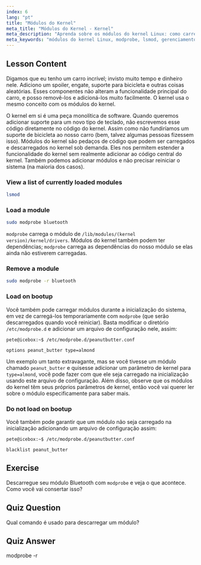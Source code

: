 ```yaml
---
index: 6
lang: "pt"
title: "Módulos do Kernel"
meta_title: "Módulos do Kernel - Kernel"
meta_description: "Aprenda sobre os módulos do kernel Linux: como carregá-los, descarregá-los e gerenciá-los. Entenda os comandos `modprobe` e `lsmod` para estender a funcionalidade do kernel. Comece sua jornada no Linux!"
meta_keywords: "módulos do kernel Linux, modprobe, lsmod, gerenciamento de kernel, tutorial Linux, Linux para iniciantes, guia Linux"
---
```


## Lesson Content

Digamos que eu tenho um carro incrível; invisto muito tempo e dinheiro nele. Adiciono um spoiler, engate, suporte para bicicleta e outras coisas aleatórias. Esses componentes não alteram a funcionalidade principal do carro, e posso removê-los e adicioná-los muito facilmente. O kernel usa o mesmo conceito com os módulos do kernel.

O kernel em si é uma peça monolítica de software. Quando queremos adicionar suporte para um novo tipo de teclado, não escrevemos esse código diretamente no código do kernel. Assim como não fundiríamos um suporte de bicicleta ao nosso carro (bem, talvez algumas pessoas fizessem isso). Módulos do kernel são pedaços de código que podem ser carregados e descarregados no kernel sob demanda. Eles nos permitem estender a funcionalidade do kernel sem realmente adicionar ao código central do kernel. Também podemos adicionar módulos e não precisar reiniciar o sistema (na maioria dos casos).

### View a list of currently loaded modules

```bash
lsmod
```

### Load a module

```bash
sudo modprobe bluetooth
```

`modprobe` carrega o módulo de `/lib/modules/(kernel version)/kernel/drivers`. Módulos do kernel também podem ter dependências; `modprobe` carrega as dependências do nosso módulo se elas ainda não estiverem carregadas.

### Remove a module

```bash
sudo modprobe -r bluetooth
```

### Load on bootup

Você também pode carregar módulos durante a inicialização do sistema, em vez de carregá-los temporariamente com `modprobe` (que serão descarregados quando você reiniciar). Basta modificar o diretório `/etc/modprobe.d` e adicionar um arquivo de configuração nele, assim:

```plaintext
pete@icebox:~$ /etc/modprobe.d/peanutbutter.conf

options peanut_butter type=almond
```

Um exemplo um tanto extravagante, mas se você tivesse um módulo chamado `peanut_butter` e quisesse adicionar um parâmetro de kernel para `type=almond`, você pode fazer com que ele seja carregado na inicialização usando este arquivo de configuração. Além disso, observe que os módulos do kernel têm seus próprios parâmetros de kernel, então você vai querer ler sobre o módulo especificamente para saber mais.

### Do not load on bootup

Você também pode garantir que um módulo não seja carregado na inicialização adicionando um arquivo de configuração assim:

```plaintext
pete@icebox:~$ /etc/modprobe.d/peanutbutter.conf

blacklist peanut_butter
```

## Exercise

Descarregue seu módulo Bluetooth com `modprobe` e veja o que acontece. Como você vai consertar isso?

## Quiz Question

Qual comando é usado para descarregar um módulo?

## Quiz Answer

modprobe -r
